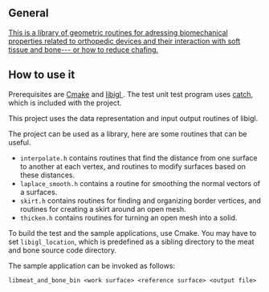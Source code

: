 ## General
<a href = "https://eklarlund.github.io/meat-and-bone.github.io/"> This is a library of geometric routines for adressing biomechanical properties related to orthopedic devices and their interaction with soft tissue and bone--- or how to reduce chafing.</a>

## How to use it
Prerequisites are <a href = "https://cmake.org/"> Cmake</a> and <a href = "https://github.com/libigl/libigl"> libigl </a>. The test unit test program uses <a href = "https://github.com/philsquared/Catch"> catch</a>, which is included with the project.

This project uses the data representation and input output routines of libigl.

The project can be used as a library, here are some routines that can be useful.

* `interpolate.h` contains routines that find the distance from one surface to another at each vertex, and routines to modify surfaces based on these distances.
* `laplace_smooth.h` contains a routine for smoothing the normal vectors of a surfaces.
* `skirt.h` contains routines for finding and organizing border vertices, and routines for creating a skirt around an open mesh.
* `thicken.h` contains routines for turning an open mesh into a solid.

To build the test and the sample applications, use Cmake. You may have to set `libigl_location`, which is predefined as a sibling directory to the meat and bone source code directory.

The sample application can be invoked as follows:

```console
libmeat_and_bone_bin <work surface> <reference surface> <output file>
```

